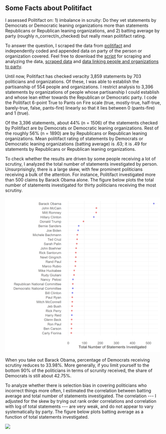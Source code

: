 ## Some Facts about Politifact

I assessed Politifact on: 1) imbalance in scruity: Do they vet statements by Democrats or Democratic leaning organizations more than statements Republicans or Republican leaning organizations, and 2) batting average by party (roughly n_correct/n_checked) but really mean politifact rating. 

To answer the question, I scraped the data from [politifact](http://politifact.com) and independently coded and appended data on party of the person or organization covered. Feel free to download the [script](politifact.R) for scraping and analyzing the data, [scraped data](politifacts.csv) and [data linking people and organizations to party](pol_names.csv).

Until now, Politifact has checked veracity 3,859 statements by 703 politicians and organizations. Of these, I was able to establish the partisanship of 554 people and organizations. I restrict analysis to 3,396 statements by organizations of people whose partisanship I could establish and whose lean either towards the Republican or Democratic party. I code the Politifact 6-point True to Pants on Fire scale (true, mostly-true, half-true, barely-true, false, pants-fire) linearly so that it lies between 0 (pants-fire) and 1 (true).

Of the 3,396 statements, about 44% (n = 1506) of the statements checked by Politifact are by Democrats or Democratic leaning organizations. Rest of the roughly 56% (n = 1890) are by Republicans or Republican leaning organizations. Mean politifact rating of statements by Democrats or Democratic leaning organizations (batting average) is .63; it is .49 for statements by Republicans or Republican leaning organizations. 

To check whether the results are driven by some people receiving a lot of scrutiny, I analyzed the total number of statements investigated by person. Unsurprisingly, there is a large skew, with few prominent politicians receiving a bulk of the attention. For instance, Politifact investigated more than 500 claims by Barack Obama alone. The figure below plots the total number of statements investigated for thirty politicians receiving the most scrutiny.

<img src="figs/t30_total_investigated.png" width="500">

When you take out Barack Obama, percentage of Democrats receiving scrutiny reduces to 33.98%. More generally, if you limit yourself to the bottom 90% of the politicians in terms of scrunity received, the share of Democrats is still about 42.75%.

To analyze whether there is selection bias in covering politicians who incorrect things more often, I estimated the correlation between batting average and total number of statements investigated. The correlation --- I adjusted for the skew by trying out rank order correlations and correlation with log of total statements --- are very weak, and do not appear to vary systematically by party. The figure below plots batting average as a function of total statements investigated.

<img src="figs/t30_batting_average_total_investigated.png" width="500">


